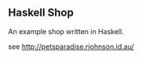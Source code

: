 Haskell Shop
------------

An example shop written in Haskell.

see http://petsparadise.rjohnson.id.au/
